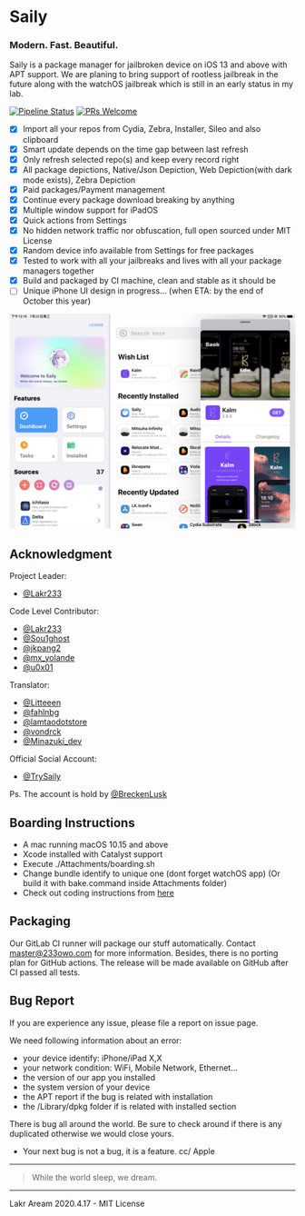 # Saily
### Modern. Fast. Beautiful.

Saily is a package manager for jailbroken device on iOS 13 and above with APT support. We are planing to bring support of rootless jailbreak in the future along with the watchOS jailbreak which is still in an early status in my lab.

[![Pipeline Status](https://lab.qaq.wiki/Lakr233/Protein/badges/master/pipeline.svg)](https://lab.qaq.wiki/Lakr233/Protein/-/commits/master)
[![PRs Welcome](https://img.shields.io/badge/PRs-welcome-brightgreen.svg)](https://github.com/SailyTeam/Saily/pulls)

- [x] Import all your repos from Cydia, Zebra, Installer, Sileo and also clipboard
- [x] Smart update depends on the time gap between last refresh
- [x] Only refresh selected repo(s) and keep every record right
- [x] All package depictions, Native/Json Depiction, Web Depiction(with dark mode exists), Zebra Depiction
- [x] Paid packages/Payment management
- [x] Continue every package download breaking by anything
- [x] Multiple window support for iPadOS
- [x] Quick actions from Settings
- [x] No hidden network traffic nor obfuscation, full open sourced under MIT License
- [x] Random device info available from Settings for free packages
- [x] Tested to work with all your jailbreaks and lives with all your package managers together
- [x] Build and packaged by CI machine, clean and stable as it should be
- [ ] Unique iPhone UI design in progress... (when ETA: by the end of October this year)

![Preview](./Attachments/main.jpeg)

## Acknowledgment

Project Leader: 
- [@Lakr233](https://www.twitter.com/Lakr233)

Code Level Contributor:
- [@Lakr233](https://www.twitter.com/Lakr233)
- [@Sou1ghost](https://twitter.com/Sou1gh0st)
- [@jkpang2](https://twitter.com/jkpang2)
- [@mx_yolande](https://twitter.com/mx_yolande)
- [@u0x01](https://twitter.com/u0x01)

Translator:
- [@Litteeen](https://twitter.com/Litteeen)
- [@fahlnbg](https://twitter.com/fahlnbg)
- [@lamtaodotstore](https://twitter.com/lamtaodotstore)
- [@vondrck](https://twitter.com/vondrck)
- [@Minazuki_dev](https://twitter.com/Minazuki_dev)

Official Social Account:
- [@TrySaily](https://twitter.com/TrySaily)

Ps. The account is hold by [@BreckenLusk](https://twitter.com/BreckenLusk)

## Boarding Instructions

- A mac running macOS 10.15 and above
- Xcode installed with Catalyst support
- Execute ./Attachments/boarding.sh
- Change bundle identify to unique one (dont forget watchOS app) (Or build it with bake.command inside Attachments folder)
- Check out coding instructions from [here](Attachments/Coding.md)

## Packaging

Our GitLab CI runner will package our stuff automatically. Contact master@233owo.com for more information. Besides, there is no porting plan for GitHub actions. The release will be made available on GitHub after CI passed all tests.

## Bug Report

If you are experience any issue, please file a report on issue page.

We need following information about an error:

- your device identify: iPhone/iPad X,X
- your network condition: WiFi, Mobile Network, Ethernet...
- the version of our app you installed
- the system version of your device
- the APT report if the bug is related with installation
- the /Library/dpkg folder if is related with installed section

There is bug all around the world. Be sure to check around if there is any duplicated otherwise we would close yours.

- Your next bug is not a bug, it is a feature. cc/ Apple

----
> While the world sleep, we dream.
----

Lakr Aream 2020.4.17 - MIT License
